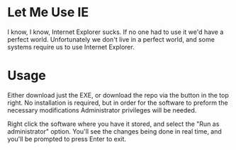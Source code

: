 # Let Me Use IE

I know, I know, Internet Explorer sucks. If no one had to use it we'd have a perfect world. Unfortunately we don't live in a perfect world, and some systems require us to use Internet Explorer.

# Usage

Either download just the EXE, or download the repo via the button in the top right. No installation is required, but in order for the software to preform the necessary modifications Administrator privileges will be needed.

Right click the software where you have it stored, and select the "Run as administrator" option. You'll see the changes being done in real time, and you'll be prompted to press Enter to exit.
